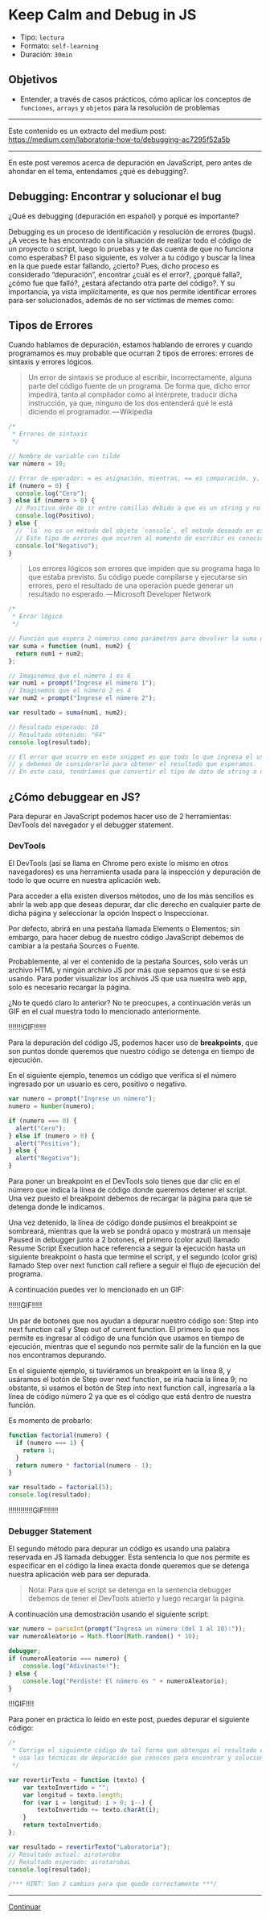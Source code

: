 # Keep Calm and Debug in JS
- Tipo: `lectura`
- Formato: `self-learning`
- Duración: `30min`

## Objetivos

- Entender, a través de casos prácticos, cómo aplicar los conceptos de `funciones`, `arrays` y `objetos` para la resolución de problemas

***

Este contenido es un extracto del medium post: https://medium.com/laboratoria-how-to/debugging-ac7295f52a5b

***

En este post veremos acerca de depuración en JavaScript, pero antes de ahondar en el tema, entendamos ¿qué es debugging?.

## Debugging: Encontrar y solucionar el bug
¿Qué es debugging (depuración en español) y porqué es importante?

Debugging es un proceso de identificación y resolución de errores (bugs). ¿A veces te has encontrado con la situación de realizar todo el código de un proyecto o script, luego lo pruebas y te das cuenta de que no funciona como esperabas? El paso siguiente, es volver a tu código y buscar la línea en la que puede estar fallando, ¿cierto? Pues, dicho proceso es considerado “depuración”, encontrar ¿cuál es el error?, ¿porqué falla?, ¿cómo fue que falló?, ¿estará afectando otra parte del código?.
Y su importancia, ya vista implícitamente, es que nos permite identificar errores para ser solucionados, además de no ser víctimas de memes como:

## Tipos de Errores
Cuando hablamos de depuración, estamos hablando de errores y cuando programamos es muy probable que ocurran 2 tipos de errores: errores de sintaxis y errores lógicos.
> Un error de sintaxis se produce al escribir, incorrectamente, alguna parte del código fuente de un programa. De forma que, dicho error impedirá, tanto al compilador como al intérprete, traducir dicha instrucción, ya que, ninguno de los dos entenderá qué le está diciendo el programador. — Wikipedia

```js
/*
 * Errores de sintaxis
 */

// Nombre de variable con tilde
var número = 10;

// Error de operador: = es asignación, mientras, == es comparación, y, === es comparación estricta
if (numero = 0) {
  console.log("Cero");
} else if (numero > 0) {
  // Positivo debe de ir entre comillas debido a que es un string y no una variable definida anteriormente
  console.log(Positivo);
} else {
  // `lo` no es un método del objeto `console`, el método deseado en este snippet es `console.log`
  // Este tipo de errores que ocurren al momento de escribir es conocido como un `typo`
  console.lo("Negativo");
}
```

> Los errores lógicos son errores que impiden que su programa haga lo que estaba previsto. Su código puede compilarse y ejecutarse sin errores, pero el resultado de una operación puede generar un resultado no esperado. — Microsoft Developer Network

```js
/*
 * Error lógico
 */

// Función que espera 2 números como parámetros para devolver la suma de ambos
var suma = function (num1, num2) {
  return num1 + num2;
};

// Imaginemos que el número 1 es 6
var num1 = prompt("Ingrese el número 1");
// Imaginemos que el número 2 es 4
var num2 = prompt("Ingrese el número 2");

var resultado = suma(num1, num2);

// Resultado esperado: 10
// Resultado obtenido: "64"
console.log(resultado);

// El error que ocurre en este snippet es que todo lo que ingresa el usuario mediante un prompt es un string,
// y debemos de considerarlo para obtener el resultado que esperamos.
// En este caso, tendríamos que convertir el tipo de dato de string a número.

```

## ¿Cómo debuggear en JS?
Para depurar en JavaScript podemos hacer uso de 2 herramientas: DevTools del navegador y el debugger statement.

### DevTools
El DevTools (así se llama en Chrome pero existe lo mismo en otros navegadores) es una herramienta usada para la inspección y depuración de todo lo que ocurre en nuestra aplicación web.

Para acceder a ella existen diversos métodos, uno de los más sencillos es abrir la web app que deseas depurar, dar clic derecho en cualquier parte de dicha página y seleccionar la opción Inspect o Inspeccionar.

Por defecto, abrirá en una pestaña llamada Elements o Elementos; sin embargo, para hacer debug de nuestro código JavaScript debemos de cambiar a la pestaña Sources o Fuente.

Probablemente, al ver el contenido de la pestaña Sources, solo verás un archivo HTML y ningún archivo JS por más que sepamos que si se está usando. Para poder visualizar los archivos JS que usa nuestra web app, solo es necesario recargar la página.

¿No te quedó claro lo anterior? No te preocupes, a continuación verás un GIF en el cual muestra todo lo mencionado anteriormente.

!!!!!!!GIF!!!!!!

Para la depuración del código JS, podemos hacer uso de **breakpoints**, que son puntos donde queremos que nuestro código se detenga en tiempo de ejecución.

En el siguiente ejemplo, tenemos un código que verifica si el número ingresado por un usuario es cero, positivo o negativo.

```js
var numero = prompt("Ingrese un número");
numero = Number(numero);

if (numero === 0) {
  alert("Cero");
} else if (numero > 0) {
  alert("Positivo");
} else {
  alert("Negativo");
}
```

Para poner un breakpoint en el DevTools solo tienes que dar clic en el número que indica la línea de código donde queremos detener el script. Una vez puesto el breakpoint debemos de recargar la página para que se detenga donde le indicamos.

Una vez detenido, la línea de código donde pusimos el breakpoint se sombreará, mientras que la web se pondrá opaco y mostrará un mensaje Paused in debugger junto a 2 botones, el primero (color azul) llamado Resume Script Execution hace referencia a seguir la ejecución hasta un siguiente breakpoint o hasta que termine el script, y el segundo (color gris) llamado Step over next function call refiere a seguir el flujo de ejecución del programa.

A continuación puedes ver lo mencionado en un GIF:

!!!!!!GIF!!!!!

Un par de botones que nos ayudan a depurar nuestro código son: Step into next function call y Step out of current function. El primero lo que nos permite es ingresar al código de una función que usamos en tiempo de ejecución, mientras que el segundo nos permite salir de la función en la que nos encontramos depurando.

En el siguiente ejemplo, si tuviéramos un breakpoint en la línea 8, y usáramos el botón de Step over next function, se iría hacia la línea 9; no obstante, si usamos el botón de Step into next function call, ingresaría a la línea de código número 2 ya que es el código que está dentro de nuestra función.

Es momento de probarlo:

```js
function factorial(numero) {
  if (numero === 1) {
    return 1;
  }
  return numero * factorial(numero - 1);
}

var resultado = factorial(5);
console.log(resultado);

```
!!!!!!!!!!!!GIF!!!!!!!

### Debugger Statement
El segundo método para depurar un código es usando una palabra reservada en JS llamada debugger. Esta sentencia lo que nos permite es especificar en el código la línea exacta donde queremos que se detenga nuestra aplicación web para ser depurada.

> Nota: Para que el script se detenga en la sentencia debugger debemos de tener el DevTools abierto y luego recargar la página.

A continuación una demostración usando el siguiente script:

```js
var numero = parseInt(prompt("Ingresa un número (del 1 al 10):"));
var numeroAleatorio = Math.floor(Math.random() * 10);

debugger;
if (numeroAleatorio === numero) {
    console.log("Adivinaste!");
} else {
    console.log("Perdiste! El número es " + numeroAleatorio);
}
```

!!!GIF!!!!

Para poner en práctica lo leído en este post, puedes depurar el siguiente código:

```js
/*
 * Corrige el siguiente código de tal forma que obtengas el resultado esperado,
 * usa las técnicas de depuración que conoces para encontrar y solucionar el error.
 */

var revertirTexto = function (texto) {
    var textoInvertido = "";
    var longitud = texto.length;
    for (var i = longitud; i > 0; i--) {
        textoInvertido += texto.charAt(i);
    }
    return textoInvertido;
};

var resultado = revertirTexto("Laboratoria");
// Resultado actual: airotaroba
// Resultado esperado: airotarobaL
console.log(resultado);

/*** HINT: Son 2 cambios para que quede correctamente ***/

```

***

[Continuar](09-quiz-1.md)
